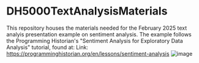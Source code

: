 # DH5000TextAnalysisMaterials

This repository houses the materials needed for the February 2025 text analyis presentation example on sentiment analysis. 
The example follows the Programming Historian's "Sentiment Analysis for Exploratory Data Analysis" tutorial, found at: Link: https://programminghistorian.org/en/lessons/sentiment-analysis
![image](https://github.com/user-attachments/assets/2ac218fa-b9df-4c4f-b9d9-a5d28b7a66c4)
